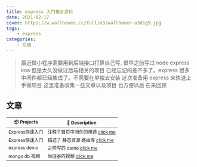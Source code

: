 ```yaml
---
title: express 入门相关资料
date: 2021-02-17
cover: https://w.wallhaven.cc/full/o3/wallhaven-o3d1g9.jpg
tags:
    - express
categories:
    - 后端    
---
```


> 最近做小程序需要用到后端接口打算自己写, 很早之前写过 node express koa 但是太久没做过后端相关的项目 已经忘记的差不多了。express 很多中间件都已经集成了。不需要在单独去安装 这次准备用 express 来快速上手做项目 这里准备收集一些文章以及项目 也方便以后 在来回顾

## 文章

<table style="font-size: 12px">
  <thead align="center">
    <tr>
      <th>📦 Projects</th>
      <th>📃 Description</th>
    </tr>
  </thead>

  <tbody>
    <tr>
      <td>Express快速入门</td>
      <td>
        注释了首页中间件的用途
        <a target="_blank" href="https://www.jianshu.com/p/24469ad718ed">click me</a>
      </td>
    </tr>
    <tr>
      <td>Express快速入门</td>
      <td>
        描述了 静态资源 路由等
        <a target="_blank" href="https://www.cnblogs.com/yc8930143/articles/8591934.html">click me</a>
      </td>
    </tr>
 		<tr>
      <td>express demo </td>
      <td>
        之前写的 demo
        <a target="_blank" href="https://github.com/BestDingSheng/node-test-demo">click me</a>
      </td>
    </tr>
		<tr>
      <td> mongo db 视频  </td>
      <td>
        尚硅谷的视频
        <a target="_blank" href="https://www.bilibili.com/video/BV18s411E78K">click me</a>
      </td>
    </tr>
  </tbody>
</table>


